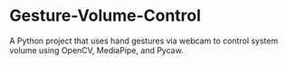 # Gesture-Volume-Control
A Python project that uses hand gestures via webcam to control system volume using OpenCV, MediaPipe, and Pycaw.
